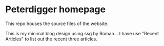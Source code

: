 # Peterdigger homepage

This repo houses the source files of the website.

This is my minimal blog design using ssg by Roman... I have use "Recent Articles" to list out the recent three articles.
